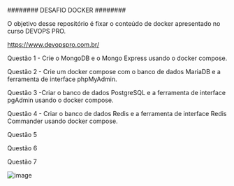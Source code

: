########
DESAFIO DOCKER
########

O objetivo desse repositório é fixar o conteúdo de docker apresentado no curso DEVOPS PRO.

https://www.devopspro.com.br/

Questão 1 - Crie o MongoDB e o Mongo Express usando o docker compose.

Questão 2 - Crie um docker compose com o banco de dados MariaDB e a ferramenta de interface phpMyAdmin.

Questão 3 -Criar o banco de dados PostgreSQL e a ferramenta de interface pgAdmin usando o docker compose.

Questão 4 - Criar o banco de dados Redis e a ferramenta de interface Redis Commander usando docker compose. 

Questão 5

Questão 6

Questão 7

![image](https://github.com/andreelidio/desafio-profissional-docker/assets/97263573/41ed5da4-07f3-48d1-80fd-ab3cf2776eb5)

